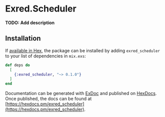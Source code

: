 # Exred.Scheduler

**TODO: Add description**

## Installation

If [available in Hex](https://hex.pm/docs/publish), the package can be installed
by adding `exred_scheduler` to your list of dependencies in `mix.exs`:

```elixir
def deps do
  [
    {:exred_scheduler, "~> 0.1.0"}
  ]
end
```

Documentation can be generated with [ExDoc](https://github.com/elixir-lang/ex_doc)
and published on [HexDocs](https://hexdocs.pm). Once published, the docs can
be found at [https://hexdocs.pm/exred_scheduler](https://hexdocs.pm/exred_scheduler).

